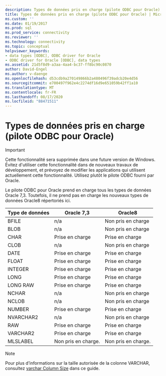 ```yaml
---
description: Types de données pris en charge (pilote ODBC pour Oracle)
title: Types de données pris en charge (pilote ODBC pour Oracle) | Microsoft Docs
ms.custom: ''
ms.date: 01/19/2017
ms.prod: sql
ms.prod_service: connectivity
ms.reviewer: ''
ms.technology: connectivity
ms.topic: conceptual
helpviewer_keywords:
- data types [ODBC], ODBC driver for Oracle
- ODBC driver for Oracle [ODBC], data types
ms.assetid: 21d5f8d9-a3aa-4aa4-bc37-ff8bc90c0870
author: David-Engel
ms.author: v-daenge
ms.openlocfilehash: d53cdb9a270149866b2a480496f39adcb20e4d56
ms.sourcegitcommit: e700497f962e4c2274df16d9e651059b42ff1a10
ms.translationtype: MT
ms.contentlocale: fr-FR
ms.lasthandoff: 08/17/2020
ms.locfileid: "88471511"
---
```

# <a name="supported-data-types-odbc-driver-for-oracle"></a>Types de données pris en charge (pilote ODBC pour Oracle)
> [!IMPORTANT]  
>  Cette fonctionnalité sera supprimée dans une future version de Windows. Évitez d'utiliser cette fonctionnalité dans de nouveaux travaux de développement, et prévoyez de modifier les applications qui utilisent actuellement cette fonctionnalité. Utilisez plutôt le pilote ODBC fourni par Oracle.  
  
 Le pilote ODBC pour Oracle prend en charge tous les types de données Oracle 7,3. Toutefois, il ne prend pas en charge les nouveaux types de données Oracle8 répertoriés ici.  
  
|Type de données|Oracle 7,3|Oracle8|  
|---------------|----------------|-------------|  
|BFILE|n/a|Non pris en charge|  
|BLOB|n/a|Non pris en charge|  
|CHAR|Prise en charge|Prise en charge|  
|CLOB|n/a|Non pris en charge|  
|DATE|Prise en charge|Prise en charge|  
|FLOAT|Prise en charge|Prise en charge|  
|INTEGER|Prise en charge|Prise en charge|  
|LONG|Prise en charge|Prise en charge|  
|LONG RAW|Prise en charge|Prise en charge|  
|NCHAR|n/a|Non pris en charge|  
|NCLOB|n/a|Non pris en charge|  
|NUMBER|Prise en charge|Prise en charge|  
|NVARCHAR2|n/a|Non pris en charge|  
|RAW|Prise en charge|Prise en charge|  
|VARCHAR2|Prise en charge|Prise en charge|  
|MLSLABEL|Non pris en charge.|Non pris en charge.|  
  
> [!NOTE]  
>  Pour plus d’informations sur la taille autorisée de la colonne VARCHAR, consultez [varchar Column Size](../../odbc/microsoft/varchar-column-size-odbc-driver-for-oracle.md) dans ce guide.
